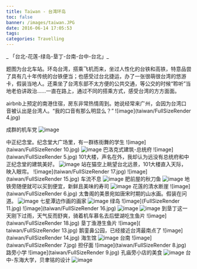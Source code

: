 ```yaml
---
title: Taiwan - 台湾环岛
toc: false
banner: /images/taiwan.JPG
date: 2016-06-14 17:05:53
tags:
categories: Travelling
---
```


_ 「台北-花莲-绿岛-垦丁-台南-台中-台北」_

题图为台北车站。环岛台湾，搭乘飞机而来，坐过人性化的台铁和高铁，特意品尝了具有几十年传统的台铁便当；也感受过台北捷运，办了一张很萌很台湾的悠游卡，假装当地人。还乘坐了台湾东部不太方便的公共交通，等公交的时候“聆听”当地老伯讲政治......一直在路上，通过不同的搭乘方式，感受台湾的方方面面。
<!-- more -->

airbnb上预定的南港住宿，房东非常热情周到。她说经常来广州，会因为台湾口音被认出是台湾人。“我的口音有那么明显么？”
![image](taiwan/FullSizeRender 4.jpg)

成群的机车党
![image](taiwan/IMG_0132.JPG)

中正纪念堂。纪念堂大广场里，有一群练街舞的学生
![image](taiwan/FullSizeRender 10.jpg)
![image](taiwan/IMG_0140.JPG)
巴洛克式建筑-总统府
![image](taiwan/FullSizeRender 5.jpg)
101大楼，声名在外，我却认为远没有总统府和中正纪念堂的建筑美好。
![image](taiwan/IMG_0175.JPG)
站在猫空上眺望台北远景，101大楼直入天际，映入眼帘。
![image](taiwan/FullSizeRender 17.jpg)
![image](taiwan/FullSizeRender 15.jpg)
车流不息
![image](taiwan/IMG_0751.JPG)
肥前屋的秋刀鱼
![image](taiwan/IMG_0179.JPG)
地铁旁随便就可以买到便宜，新鲜且美味的寿司
![image](taiwan/IMG_0746.JPG)
花莲的清水断崖
![image](taiwan/FullSizeRender 6.jpg)
太鲁阁的美景宛如唐宋时期的山水画。假装在问道。
![image](taiwan/IMG_0305.JPG)
七星潭边作画的画家
![image](taiwan/IMG_6530.JPG)
绿岛
![image](FullSizeRender 11.jpg)
![image](taiwan/FullSizeRender 16.jpg)
![image](taiwan/IMG_0503.JPG)
![image](taiwan/IMG_0484.JPG)
到垦丁这一天刚下过雨，天气反而舒爽，骑着机车慕名去后壁湖吃生鱼片
![image](taiwan/FullSizeRender 18.jpg)
垦丁渔港生鱼片
![image]( taiwan/FullSizeRender 13.jpg)
鹅銮鼻公园，已经接近台湾最南点了
![image](taiwan/FullSizeRender 14.jpg)
海生馆
![image](taiwan/IMG_0616.JPG)
台南
![image](taiwan/FullSizeRender 7.jpg)
担仔面
![image](taiwan/FullSizeRender 8.jpg)
路旁小学
![image](taiwan/FullSizeRender 9.jpg)
孔庙旁小店的美食
![image](taiwan/IMG_0690.JPG)
台中-东海大学，贝聿铭的设计
![image](taiwan/IMG_0728.JPG)
